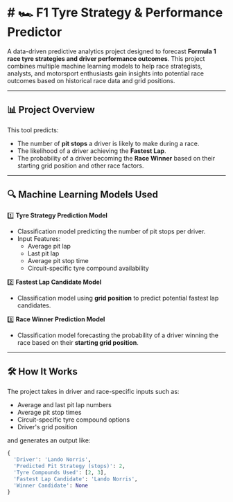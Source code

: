 # # 🏎️ F1 Tyre Strategy & Performance Predictor

A data-driven predictive analytics project designed to forecast **Formula 1 race tyre strategies and driver performance outcomes**. This project combines multiple machine learning models to help race strategists, analysts, and motorsport enthusiasts gain insights into potential race outcomes based on historical race data and grid positions.

---

## 📊 Project Overview

This tool predicts:
- The number of **pit stops** a driver is likely to make during a race.
- The likelihood of a driver achieving the **Fastest Lap**.
- The probability of a driver becoming the **Race Winner** based on their starting grid position and other race factors.

---

## 🔍 Machine Learning Models Used

1️⃣ **Tyre Strategy Prediction Model**  
- Classification model predicting the number of pit stops per driver.  
- Input Features:  
  - Average pit lap  
  - Last pit lap  
  - Average pit stop time  
  - Circuit-specific tyre compound availability  

2️⃣ **Fastest Lap Candidate Model**  
- Classification model using **grid position** to predict potential fastest lap candidates.

3️⃣ **Race Winner Prediction Model**  
- Classification model forecasting the probability of a driver winning the race based on their **starting grid position**.

---

## 🛠️ How It Works

The project takes in driver and race-specific inputs such as:
- Average and last pit lap numbers
- Average pit stop times
- Circuit-specific tyre compound options
- Driver's grid position

and generates an output like:

```python
{
  'Driver': 'Lando Norris',
  'Predicted Pit Strategy (stops)': 2,
  'Tyre Compounds Used': [2, 3],
  'Fastest Lap Candidate': 'Lando Norris',
  'Winner Candidate': None
}
